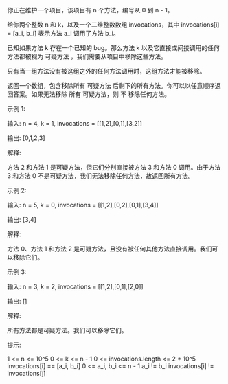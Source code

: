 你正在维护一个项目，该项目有 n 个方法，编号从 0 到 n - 1。

给你两个整数 n 和 k，以及一个二维整数数组 invocations，其中 invocations[i] = [a_i, b_i] 表示方法 a_i 调用了方法 b_i。

已知如果方法 k 存在一个已知的 bug。那么方法 k 以及它直接或间接调用的任何方法都被视为 可疑方法 ，我们需要从项目中移除这些方法。

只有当一组方法没有被这组之外的任何方法调用时，这组方法才能被移除。

返回一个数组，包含移除所有 可疑方法 后剩下的所有方法。你可以以任意顺序返回答案。如果无法移除 所有 可疑方法，则 不 移除任何方法。

示例 1:

输入: n = 4, k = 1, invocations = [[1,2],[0,1],[3,2]]

输出: [0,1,2,3]

解释:

方法 2 和方法 1 是可疑方法，但它们分别直接被方法 3 和方法 0 调用。由于方法 3 和方法 0 不是可疑方法，我们无法移除任何方法，故返回所有方法。

示例 2:

输入: n = 5, k = 0, invocations = [[1,2],[0,2],[0,1],[3,4]]

输出: [3,4]

解释:

方法 0、方法 1 和方法 2 是可疑方法，且没有被任何其他方法直接调用。我们可以移除它们。

示例 3:

输入: n = 3, k = 2, invocations = [[1,2],[0,1],[2,0]]

输出: []

解释:

所有方法都是可疑方法。我们可以移除它们。

提示:

1 <= n <= 10^5
0 <= k <= n - 1
0 <= invocations.length <= 2 * 10^5
invocations[i] == [a_i, b_i]
0 <= a_i, b_i <= n - 1
a_i != b_i
invocations[i] != invocations[j]
